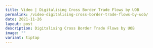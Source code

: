 ```yaml
---
title: Video | Digitalising Cross Border Trade Flows by UOB
permalink: /video-digitalising-cross-border-trade-flows-by-uob/
date: 2021-11-26
layout: post
description: Digitalising Cross Border Trade Flows by UOB
image: ""
variant: tiptap
---
```

